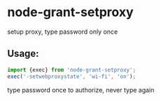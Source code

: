 # node-grant-setproxy
setup proxy, type password only once
## Usage:
```javascript
import {exec} from 'node-grant-setproxy';
exec('-setwebproxystate', 'wi-fi', 'on');

```
type password once to authorize, never type again
